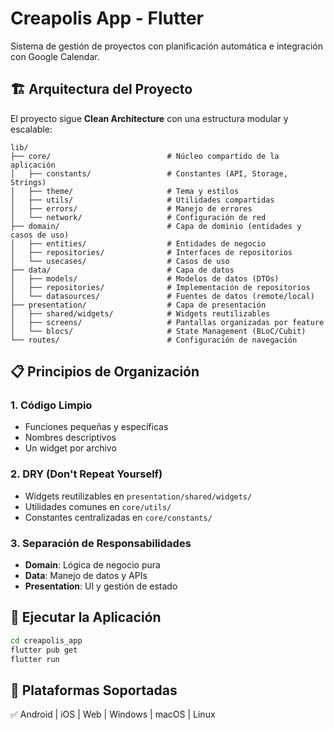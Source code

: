 # Creapolis App - Flutter

Sistema de gestión de proyectos con planificación automática e integración con Google Calendar.

## 🏗️ Arquitectura del Proyecto

El proyecto sigue **Clean Architecture** con una estructura modular y escalable:

```
lib/
├── core/                          # Núcleo compartido de la aplicación
│   ├── constants/                 # Constantes (API, Storage, Strings)
│   ├── theme/                     # Tema y estilos
│   ├── utils/                     # Utilidades compartidas
│   ├── errors/                    # Manejo de errores
│   └── network/                   # Configuración de red
├── domain/                        # Capa de dominio (entidades y casos de uso)
│   ├── entities/                  # Entidades de negocio
│   ├── repositories/              # Interfaces de repositorios
│   └── usecases/                  # Casos de uso
├── data/                          # Capa de datos
│   ├── models/                    # Modelos de datos (DTOs)
│   ├── repositories/              # Implementación de repositorios
│   └── datasources/               # Fuentes de datos (remote/local)
├── presentation/                  # Capa de presentación
│   ├── shared/widgets/            # Widgets reutilizables
│   ├── screens/                   # Pantallas organizadas por feature
│   └── blocs/                     # State Management (BLoC/Cubit)
└── routes/                        # Configuración de navegación
```

## 📋 Principios de Organización

### 1. **Código Limpio**

- Funciones pequeñas y específicas
- Nombres descriptivos
- Un widget por archivo

### 2. **DRY (Don't Repeat Yourself)**

- Widgets reutilizables en `presentation/shared/widgets/`
- Utilidades comunes en `core/utils/`
- Constantes centralizadas en `core/constants/`

### 3. **Separación de Responsabilidades**

- **Domain**: Lógica de negocio pura
- **Data**: Manejo de datos y APIs
- **Presentation**: UI y gestión de estado

## 🚀 Ejecutar la Aplicación

```bash
cd creapolis_app
flutter pub get
flutter run
```

## 📱 Plataformas Soportadas

✅ Android | iOS | Web | Windows | macOS | Linux
